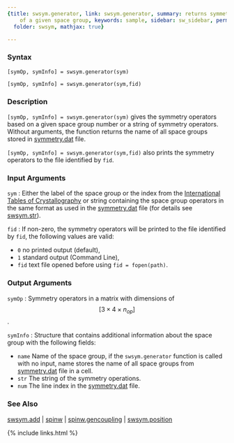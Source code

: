 ```yaml
---
{title: swsym.generator, link: swsym.generator, summary: returns symmetry operators
    of a given space group, keywords: sample, sidebar: sw_sidebar, permalink: swsym_generator,
  folder: swsym, mathjax: true}

---
```

  
### Syntax
  
`[symOp, symInfo] = swsym.generator(sym)`
  
`[symOp, symInfo] = swsym.generator(sym,fid)`
 
### Description
  
`[symOp, symInfo] = swsym.generator(sym)` gives the symmetry operators
based on a given space group number or a string of symmetry operators.
Without arguments, the function returns the name of all space groups
stored in [symmetry.dat](matlab:edit([sw_rootdir,'dat_files',filesep,'symmetry.dat'])) file.
   
`[symOp, symInfo] = swsym.generator(sym,fid)` also prints the symmetry
operators to the file identified by `fid`.
 
### Input Arguments
  
`sym`
: Either the label of the space group or the index from
  the [International Tables of Crystallography](http://it.iucr.org/A/) or
  string containing the space group operators in the same format as used
  in the [symmetry.dat](matlab:edit([sw_rootdir,'dat_files',filesep,'symmetry.dat'])) file (for details see [swsym.str](swsym_str)).
  
`fid`
: If non-zero, the symmetry operators will be printed to the file
  identified by `fid`, the following values are valid:
  * `0`   no printed output (default),
  * `1`   standard output (Command Line),
  * `fid` text file opened before using `fid = fopen(path)`.
  
### Output Arguments
  
`symOp`
: Symmetry operators in a matrix with dimensions of $$[3\times 4\times
  n_{op}]$$.
 
`symInfo`
: Structure that contains additional information about the space 
  group with the following fields:
  * `name`    Name of the space group, if the `swsym.generator`
              function is called with no input, name stores the name of
              all space groups from [symmetry.dat](matlab:edit([sw_rootdir,'dat_files',filesep,'symmetry.dat'])) file in a cell.
  * `str`     The string of the symmetry operations.
  * `num`     The line index in the [symmetry.dat](matlab:edit([sw_rootdir,'dat_files',filesep,'symmetry.dat'])) file.
  
### See Also
  
[swsym.add](swsym_add) \| [spinw](spinw) \| [spinw.gencoupling](spinw_gencoupling) \| [swsym.position](swsym_position)
 

{% include links.html %}
